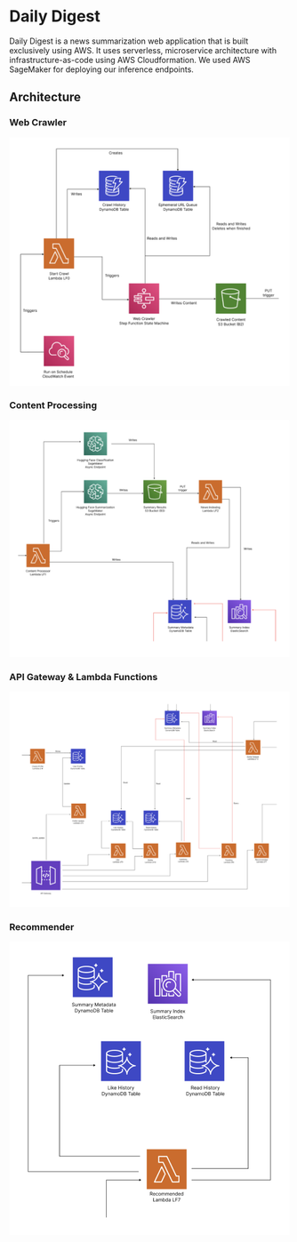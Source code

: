 # Daily Digest

Daily Digest is a news summarization web application that is built exclusively using AWS. It uses serverless, microservice architecture with infrastructure-as-code using AWS Cloudformation. We used AWS SageMaker for deploying our inference endpoints.

## Architecture

### Web Crawler

<img src="./assets/web-crawler.png" style="max-width: 100%">

### Content Processing

<img src="./assets/content-processing.png" style="max-width: 100%">

### API Gateway & Lambda Functions

<img src="./assets/api-gateway.png" style="max-width: 100%">

### Recommender

<img src="./assets/recommender.png" style="max-width: 100%">

